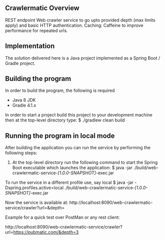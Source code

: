 ## Crawlermatic Overview
REST endpoint Web crawler service to go upto provided depth (max limits apply) and basic HTTP authentication.
Caching: Caffeine to improve performance for repeated urls.

## Implementation
The solution delivered here is a Java project implemented as a Spring Boot / Gradle project.


## Building the program
In order to build the program, the following is required

- Java 8 JDK
- Gradle 4.1.x
 
In order to start a project build this project to your development machine then at the top-level directory type:
$ ./gradlew clean build


## Running the program in local mode
After building the application you can run the service by performing the following steps:

1. At the top-level directory run the following command to start the Spring Boot executable which launches the application:
$ java -jar ./build/web-crawlermatic-service-*[1.0.0-SNAPSHOT]*-exec.jar

To run the service in a different profile use, say local
$ java -jar -Dspring.profiles.active=local ./build/web-crawlermatic-service-*[1.0.0-SNAPSHOT]*-exec.jar

Now the service is available at:
http://localhost:8090/web-crawlermatic-service/crawler?url=<pageUrl>&depth=<depthValue>

Example for a quick test over PostMan or any rest client:

http://localhost:8090/web-crawlermatic-service/crawler?url=https://pubmatic.com/&depth=3
